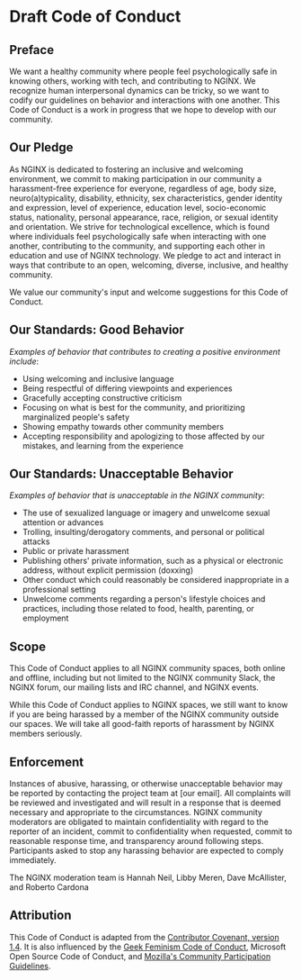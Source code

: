 # Draft Code of Conduct

## Preface
We want a healthy community where people feel psychologically safe in knowing others, working with tech, and contributing to NGINX. We recognize human interpersonal dynamics can be tricky, so we want to codify our guidelines on behavior and interactions with one another. This Code of Conduct is a work in progress that we hope to develop with our community.

## Our Pledge

As NGINX is dedicated to fostering an inclusive and welcoming environment, we commit to making participation in our community a harassment-free experience for everyone, regardless of age, body size, neuro(a)typicality, disability, ethnicity, sex characteristics, gender identity and expression, level of experience, education level, socio-economic status, nationality, personal appearance, race, religion, or sexual identity and orientation. We strive for technological excellence, which is found where individuals feel psychologically safe when interacting with one another, contributing to the community, and supporting each other in education and use of NGINX technology. We pledge to act and interact in ways that contribute to an open, welcoming, diverse, inclusive, and healthy community. 

We value our community's input and welcome suggestions for this Code of Conduct.

## Our Standards: Good Behavior 

_Examples of behavior that contributes to creating a positive environment include_:
- Using welcoming and inclusive language
- Being respectful of differing viewpoints and experiences
- Gracefully accepting constructive criticism
- Focusing on what is best for the community, and prioritizing marginalized people's safety
- Showing empathy towards other community members
- Accepting responsibility and apologizing to those affected by our mistakes, and learning from the experience


## Our Standards: Unacceptable Behavior

_Examples of behavior that is unacceptable in the NGINX community_:
- The use of sexualized language or imagery and unwelcome sexual attention or advances
- Trolling, insulting/derogatory comments, and personal or political attacks
- Public or private harassment
- Publishing others' private information, such as a physical or electronic address, without explicit permission (doxxing)
- Other conduct which could reasonably be considered inappropriate in a professional setting
- Unwelcome comments regarding a person's lifestyle choices and practices, including those related to food, health, parenting, or employment

## Scope
This Code of Conduct applies to all NGINX community spaces, both online and offline, including but not limited to the NGINX community Slack, the NGINX forum, our mailing lists and IRC channel, and NGINX events.

While this Code of Conduct applies to NGINX spaces, we still want to know if you are being harassed by a member of the NGINX community outside our spaces. We will take all good-faith reports of harassment by NGINX members seriously.

## Enforcement
Instances of abusive, harassing, or otherwise unacceptable behavior may be reported by contacting the project team at [our email]. All complaints will be reviewed and investigated and will result in a response that is deemed necessary and appropriate to the circumstances. NGINX community moderators are obligated to maintain confidentiality with regard to the reporter of an incident, commit to confidentiality when requested, commit to reasonable response time, and transparency around following steps. Participants asked to stop any harassing behavior are expected to comply immediately.

The NGINX moderation team is Hannah Neil, Libby Meren, Dave McAllister, and Roberto Cardona 

## Attribution
This Code of Conduct is adapted from the [Contributor Covenant, version 1.4](https://www.contributor-covenant.org/version/1/4/code-of-conduct.html). It is also influenced by the [Geek Feminism Code of Conduct](https://opensource.microsoft.com/codeofconduct/), Microsoft Open Source Code of Conduct, and [Mozilla's Community Participation Guidelines](https://www.mozilla.org/en-US/about/governance/policies/participation/).


